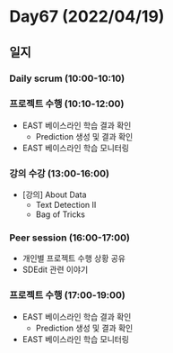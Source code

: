 # Day67 (2022/04/19)

## 일지

### Daily scrum (10:00-10:10)

### 프로젝트 수행 (10:10-12:00)

  * EAST 베이스라인 학습 결과 확인
    * Prediction 생성 및 결과 확인
  * EAST 베이스라인 학습 모니터링

### 강의 수강 (13:00-16:00)

  * [강의] About Data
    * Text Detection II
    * Bag of Tricks

### Peer session (16:00-17:00)

  * 개인별 프로젝트 수행 상황 공유
  * SDEdit 관련 이야기

### 프로젝트 수행 (17:00-19:00)

  * EAST 베이스라인 학습 결과 확인
    * Prediction 생성 및 결과 확인
  * EAST 베이스라인 학습 모니터링
